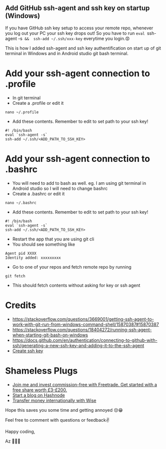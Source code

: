 ## Add GitHub ssh-agent and ssh key on startup (Windows)

If you have GitHub ssh key setup to access your remote repo, whenever you log out your PC your ssh key drops out! So you have to run `eval `ssh-agent -s` && 
ssh-add ~/.ssh/xxx-key` everytime you login.😡

This is how I added ssh-agent and ssh key authentification on start up of git terminal in Windows and in Android studio git bash terminal. 

# Add your ssh-agent  connection to .profile
- In git terminal
- Create a .profile or edit it 
```
nano ~/.profile 
```
- Add these contents. Remember to edit to set path to your ssh key!
```
#! /bin/bash 
eval `ssh-agent -s` 
ssh-add ~/.ssh/<ADD_PATH_TO_SSH_KEY>
```

# Add your ssh-agent connection to .bashrc
- You will need to add to bash as well. eg. I am using git terminal in Android studio so I will need to change bashrc
- Create a .bashrc or edit it 
```
nano ~/.bashrc 
```
- Add these contents. Remember to edit to set path to your ssh key!
```
#! /bin/bash 
eval `ssh-agent -s` 
ssh-add ~/.ssh/<ADD_PATH_TO_SSH_KEY>
```
- Restart the app that you are using git cli
- You should see something like 
```
Agent pid XXXX
Identity added: xxxxxxxxx
```
- Go to one of your repos and fetch remote repo by running
```
git fetch
```
- This should fetch contents without asking for key or ssh agent

# Credits
- https://stackoverflow.com/questions/3669001/getting-ssh-agent-to-work-with-git-run-from-windows-command-shell/15870387#15870387
- https://stackoverflow.com/questions/18404272/running-ssh-agent-when-starting-git-bash-on-windows
- https://docs.github.com/en/authentication/connecting-to-github-with-ssh/generating-a-new-ssh-key-and-adding-it-to-the-ssh-agent
- [Create ssh key](https://docs.github.com/en/authentication/connecting-to-github-with-ssh/generating-a-new-ssh-key-and-adding-it-to-the-ssh-agent)

# Shameless Plugs 
- [Join me and invest commission-free with Freetrade. Get started with a free share worth £3-£200.](https://magic.freetrade.io/join/asrin/447192e9)
- [Start a blog on Hashnode](https://hashnode.com/@azcodez/joinme)
- [Transfer money internationally with Wise](https://wise.com/invite/ath/asrind)

Hope this saves you some time and getting annoyed 😒😁

Feel free to comment with questions or feedback✌️

Happy coding,

Az 👨🏾‍💻

